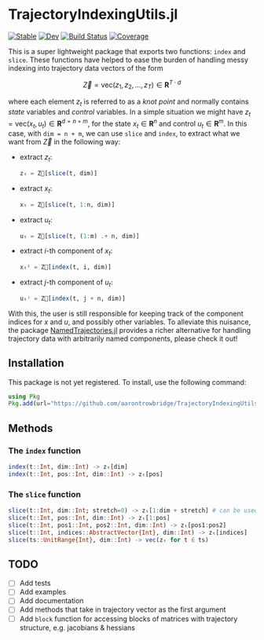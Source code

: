 # TrajectoryIndexingUtils.jl

[![Stable](https://img.shields.io/badge/docs-stable-blue.svg)](https://aarontrowbridge.github.io/TrajectoryIndexingUtils.jl/stable/)
[![Dev](https://img.shields.io/badge/docs-dev-blue.svg)](https://aarontrowbridge.github.io/TrajectoryIndexingUtils.jl/dev/)
[![Build Status](https://github.com/aarontrowbridge/TrajectoryIndexingUtils.jl/actions/workflows/CI.yml/badge.svg?branch=main)](https://github.com/aarontrowbridge/TrajectoryIndexingUtils.jl/actions/workflows/CI.yml?query=branch%3Amain)
[![Coverage](https://codecov.io/gh/aarontrowbridge/TrajectoryIndexingUtils.jl/branch/main/graph/badge.svg)](https://codecov.io/gh/aarontrowbridge/TrajectoryIndexingUtils.jl)

This is a super lightweight package that exports two functions: `index` and `slice`.  These functions have helped to ease the burden of handling messy indexing into trajectory data vectors of the form 

```math
\vec Z = \text{vec}\left(z_1, z_2, \ldots, z_T\right) \in \mathbf{R}^{T \cdot d}
```

where each element $z_t$ is referred to as a *knot point* and normally contains *state* variables and *control* variables. In a simple situation we might have $z_t = \text{vec} (x_t, u_t) \in \mathbf{R}^{d = n+m}$, for the state $x_t \in \mathbf{R}^n$ and control $u_t \in \mathbf{R}^m$.  In this case, with  `dim = n + m`, we can use `slice` and `index`, to extract what we want from $\vec Z$ in the following way:

* extract $z_t$:
    ```julia
    zₜ = Z⃗[slice(t, dim)]
    ```
* extract $x_t$:
    ```julia
    xₜ = Z⃗[slice(t, 1:n, dim)]
    ```
* extract $u_t$:
    ```julia
    uₜ = Z⃗[slice(t, (1:m) .+ n, dim)]
    ```
* extract $i$-th component of $x_t$:
    ```julia
    xₜⁱ = Z⃗[index(t, i, dim)]
    ```
* extract $j$-th component of $u_t$:
    ```julia
    uₜʲ = Z⃗[index(t, j + n, dim)]
    ```

With this, the user is still responsible for keeping track of the component indices for $x$ and $u$, and possibly other variables. To alleviate this nuisance, the package [NamedTrajectories.jl](https://github.com/aarontrowbridge/NamedTrajectories.jl) provides a richer alternative for handling trajectory data with arbitrarily named components, please check it out!


## Installation

This package is not yet registered.  To install, use the following command:

```julia
using Pkg
Pkg.add(url="https://github.com/aarontrowbridge/TrajectoryIndexingUtils.jl", rev="main")
```

## Methods 

### The `index` function

```julia
index(t::Int, dim::Int) -> zₜ[dim]
index(t::Int, pos::Int, dim::Int) -> zₜ[pos]
``` 

### The `slice` function

```julia
slice(t::Int, dim::Int; stretch=0) -> zₜ[1:dim + stretch] # can be used to extract, e.g., [xₜ; xₜ₊₁], with stretch = dim
slice(t::Int, pos::Int, dim::Int) -> zₜ[1:pos]
slice(t::Int, pos1::Int, pos2::Int, dim::Int) -> zₜ[pos1:pos2]
slice(t::Int, indices::AbstractVector{Int}, dim::Int) -> zₜ[indices]
slice(ts::UnitRange{Int}, dim::Int) -> vec(zₜ for t ∈ ts)
```

## TODO

- [ ] Add tests
- [ ] Add examples 
- [ ] Add documentation 
- [ ] Add methods that take in trajectory vector as the first argument
- [ ] Add `block` function for accessing blocks of matrices with trajectory structure, e.g. jacobians & hessians

